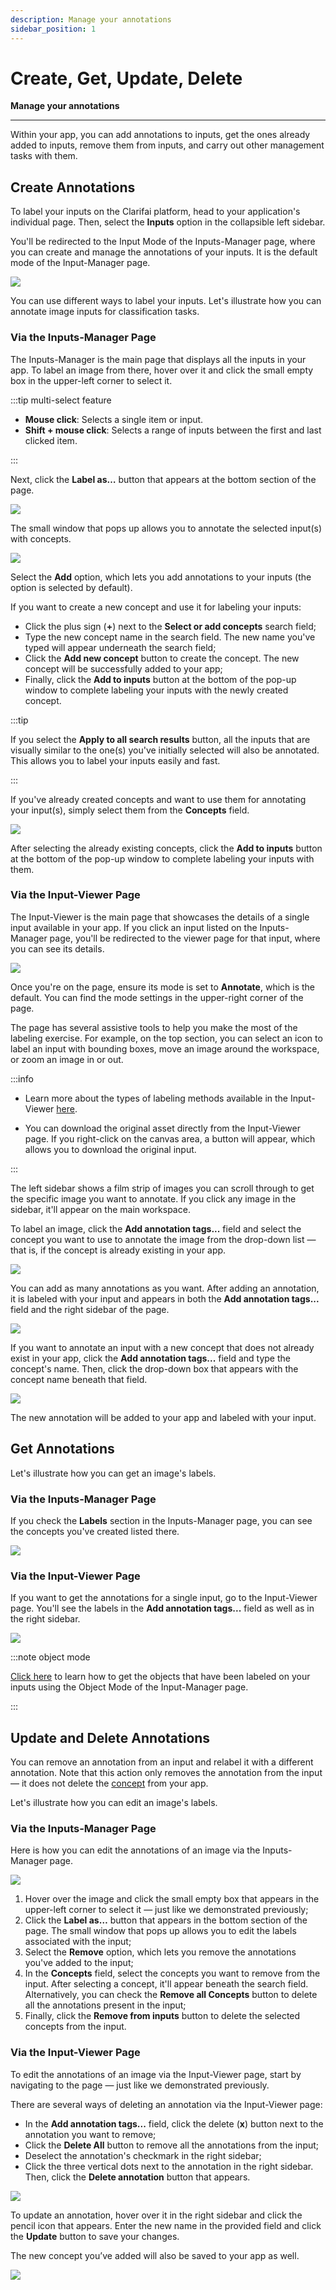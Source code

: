 ```yaml
---
description: Manage your annotations
sidebar_position: 1
---
```


# Create, Get, Update, Delete

**Manage your annotations**
<hr />

Within your app, you can add annotations to inputs, get the ones already added to inputs, remove them from inputs, and carry out other management tasks with them.

## Create Annotations

To label your inputs on the Clarifai platform, head to your application's individual page. Then, select the **Inputs** option in the collapsible left sidebar.

You'll be redirected to the Input Mode of the Inputs-Manager page, where you can create and manage the annotations of your inputs. It is the default mode of the Input-Manager page.

![](/img/community/annotate/create_annotations_1.png)

You can use different ways to label your inputs. Let's illustrate how you can annotate image inputs for classification tasks. 

### Via the Inputs-Manager Page

The Inputs-Manager is the main page that displays all the inputs in your app. To label an image from there, hover over it and click the small empty box in the upper-left corner to select it.

:::tip multi-select feature

- **Mouse click**: Selects a single item or input.
- **Shift + mouse click**: Selects a range of inputs between the first and last clicked item.

:::

Next, click the **Label as…** button that appears at the bottom section of the page.

![](/img/community/annotate/create_annotations_2.png)

The small window that pops up allows you to annotate the selected input(s) with concepts. 

![](/img/community/annotate/create_annotations_4.png)

Select the **Add** option, which lets you add annotations to your inputs (the option is selected by default). 

If you want to create a new concept and use it for labeling your inputs:

- Click the plus sign (**+**) next to the **Select or add concepts** search field;
- Type the new concept name in the search field. The new name you've typed will appear underneath the search field;
- Click the **Add new concept** button to create the concept. The new concept will be successfully added to your app;
- Finally, click the **Add to inputs** button at the bottom of the pop-up window to complete labeling your inputs with the newly created concept.

:::tip

If you select the **Apply to all search results** button, all the inputs that are visually similar to the one(s) you've initially selected will also be annotated. This allows you to label your inputs easily and fast. 

:::

If you've already created concepts and want to use them for annotating your input(s), simply select them from the **Concepts** field.

![](/img/community/annotate/create_annotations_3.png)

After selecting the already existing concepts, click the **Add to inputs** button at the bottom of the pop-up window to complete labeling your inputs with them.

### Via the Input-Viewer Page

The Input-Viewer is the main page that showcases the details of a single input available in your app. If you click an input listed on the Inputs-Manager page, you'll be redirected to the viewer page for that input, where you can see its details. 

![](/img/community/annotate/create_annotations_6.png)

Once you're on the page, ensure its mode is set to **Annotate**, which is the default. You can find the mode settings in the upper-right corner of the page. 

The page has several assistive tools to help you make the most of the labeling exercise. For example, on the top section, you can select an icon to label an input with bounding boxes, move an image around the workspace, or zoom an image in or out.

:::info

- Learn more about the types of labeling methods available in the Input-Viewer [here](https://docs.clarifai.com/portal-guide/annotate/label-types).

- You can download the original asset directly from the Input-Viewer page. If you right-click on the canvas area, a button will appear, which allows you to download the original input. 

:::

The left sidebar shows a film strip of images you can scroll through to get the specific image you want to annotate. If you click any image in the sidebar, it'll appear on the main workspace. 

To label an image, click the **Add annotation tags...** field and select the concept you want to use to annotate the image from the drop-down list — that is, if the concept is already existing in your app.

![](/img/community/annotate/create_annotations_7.png)

You can add as many annotations as you want. After adding an annotation, it is labeled with your input and appears in both the **Add annotation tags...** field and the right sidebar of the page.

![](/img/community/annotate/create_annotations_8.png)

If you want to annotate an input with a new concept that does not already exist in your app, click the **Add annotation tags...** field and type the concept's name. Then, click the drop-down box that appears with the concept name beneath that field. 

![](/img/community/annotate/create_annotations_9.png)

The new annotation will be added to your app and labeled with your input. 

## Get Annotations

Let's illustrate how you can get an image's labels.

### Via the Inputs-Manager Page

If you check the **Labels** section in the Inputs-Manager page, you can see the concepts you've created listed there. 

![](/img/community/annotate/create_annotations_5.png)

### Via the Input-Viewer Page

If you want to get the annotations for a single input, go to the Input-Viewer page. You'll see the labels in the **Add annotation tags...** field as well as in the right sidebar. 

![](/img/community/annotate/create_annotations_11.png)

:::note object mode

[Click here](https://docs.clarifai.com/portal-guide/data/explorer/#object-mode) to learn how to get the objects that have been labeled on your inputs using the Object Mode of the Input-Manager page.

:::

## Update and Delete Annotations

You can remove an annotation from an input and relabel it with a different annotation. Note that this action only removes the annotation from the input — it does not delete the [concept](https://docs.clarifai.com/portal-guide/concepts/create-get-update-delete) from your app.

Let's illustrate how you can edit an image's labels.

### Via the Inputs-Manager Page

Here is how you can edit the annotations of an image via the Inputs-Manager page.

![](/img/community/annotate/update_annotations_1.png)

1. Hover over the image and click the small empty box that appears in the upper-left corner to select it — just like we demonstrated previously;
2. Click the **Label as…** button that appears in the bottom section of the page. The small window that pops up allows you to edit the labels associated with the input;
3. Select the **Remove** option, which lets you remove the annotations you've added to the input;
4. In the **Concepts** field, select the concepts you want to remove from the input. After selecting a concept, it'll appear beneath the search field. Alternatively, you can check the **Remove all Concepts** button to delete all the annotations present in the input;
5. Finally, click the **Remove from inputs** button to delete the selected concepts from the input.

### Via the Input-Viewer Page

To edit the annotations of an image via the Input-Viewer page, start by navigating to the page — just like we demonstrated previously.

There are several ways of deleting an annotation via the Input-Viewer page:

- In the **Add annotation tags...** field, click the delete (**x**) button next to the annotation you want to remove;
- Click the **Delete All** button to remove all the annotations from the input;
- Deselect the annotation's checkmark in the right sidebar;
- Click the three vertical dots next to the annotation in the right sidebar. Then, click the **Delete annotation** button that appears. 

![](/img/community/annotate/update_annotations_2.png)

To update an annotation, hover over it in the right sidebar and click the pencil icon that appears. Enter the new name in the provided field and click the **Update** button to save your changes.

The new concept you’ve added will also be saved to your app as well.

![](/img/community/annotate/update_annotations_3.png)